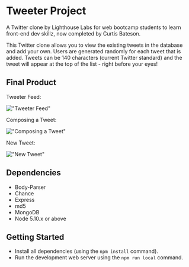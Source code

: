 # Tweeter Project

A Twitter clone by Lighthouse Labs for web bootcamp students to learn front-end dev skillz, now completed by Curtis Bateson.

This Twitter clone allows you to view the existing tweets in the database and add your own. Users are generated randomly for each tweet that is added. Tweets can be 140 characters (current Twitter standard) and the tweet will appear at the top of the list - right before your eyes!

## Final Product

Tweeter Feed:

!["Tweeter Feed"](https://github.com/curtisbateson/tweeter/blob/master/docs/Tweeter-Feed.png)


Composing a Tweet:

!["Composing a Tweet"](https://github.com/curtisbateson/tweeter/blob/master/docs/Tweeter-In-Progress.png)


New Tweet:

!["New Tweet"](https://github.com/curtisbateson/tweeter/blob/master/docs/Tweeter-New-Tweet.png)

## Dependencies

- Body-Parser
- Chance
- Express
- md5
- MongoDB
- Node 5.10.x or above

## Getting Started

- Install all dependencies (using the `npm install` command).
- Run the development web server using the `npm run local` command.
